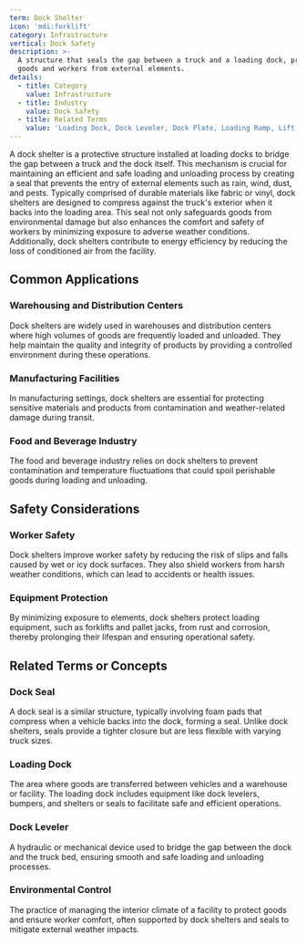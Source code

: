 ```yaml
---
term: Dock Shelter
icon: 'mdi:forklift'
category: Infrastructure
vertical: Dock Safety
description: >-
  A structure that seals the gap between a truck and a loading dock, protecting
  goods and workers from external elements.
details:
  - title: Category
    value: Infrastructure
  - title: Industry
    value: Dock Safety
  - title: Related Terms
    value: 'Loading Dock, Dock Leveler, Dock Plate, Loading Ramp, Lift Gate'
---
```

A dock shelter is a protective structure installed at loading docks to bridge the gap between a truck and the dock itself. This mechanism is crucial for maintaining an efficient and safe loading and unloading process by creating a seal that prevents the entry of external elements such as rain, wind, dust, and pests. Typically comprised of durable materials like fabric or vinyl, dock shelters are designed to compress against the truck's exterior when it backs into the loading area. This seal not only safeguards goods from environmental damage but also enhances the comfort and safety of workers by minimizing exposure to adverse weather conditions. Additionally, dock shelters contribute to energy efficiency by reducing the loss of conditioned air from the facility.

## Common Applications

### Warehousing and Distribution Centers
Dock shelters are widely used in warehouses and distribution centers where high volumes of goods are frequently loaded and unloaded. They help maintain the quality and integrity of products by providing a controlled environment during these operations.

### Manufacturing Facilities
In manufacturing settings, dock shelters are essential for protecting sensitive materials and products from contamination and weather-related damage during transit.

### Food and Beverage Industry
The food and beverage industry relies on dock shelters to prevent contamination and temperature fluctuations that could spoil perishable goods during loading and unloading.

## Safety Considerations

### Worker Safety
Dock shelters improve worker safety by reducing the risk of slips and falls caused by wet or icy dock surfaces. They also shield workers from harsh weather conditions, which can lead to accidents or health issues.

### Equipment Protection
By minimizing exposure to elements, dock shelters protect loading equipment, such as forklifts and pallet jacks, from rust and corrosion, thereby prolonging their lifespan and ensuring operational safety.

## Related Terms or Concepts

### Dock Seal
A dock seal is a similar structure, typically involving foam pads that compress when a vehicle backs into the dock, forming a seal. Unlike dock shelters, seals provide a tighter closure but are less flexible with varying truck sizes.

### Loading Dock
The area where goods are transferred between vehicles and a warehouse or facility. The loading dock includes equipment like dock levelers, bumpers, and shelters or seals to facilitate safe and efficient operations.

### Dock Leveler
A hydraulic or mechanical device used to bridge the gap between the dock and the truck bed, ensuring smooth and safe loading and unloading processes.

### Environmental Control
The practice of managing the interior climate of a facility to protect goods and ensure worker comfort, often supported by dock shelters and seals to mitigate external weather impacts.
